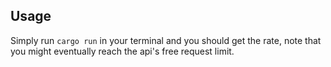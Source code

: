 ## Usage

Simply run `cargo run` in your terminal and you should get the rate, note that you might eventually reach the api's free request limit.
